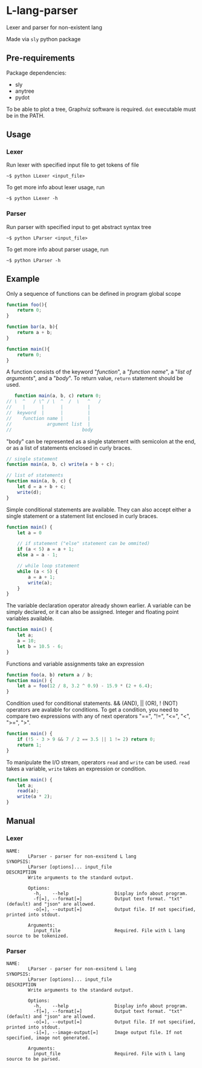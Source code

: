 # L-lang-parser
Lexer and parser for non-existent lang

Made via `sly` python package

## Pre-requirements
Package dependencies:
* sly
* anytree
* pydot

To be able to plot a tree, Graphviz software is required. `dot` executable must be in the PATH.

## Usage
### Lexer
Run lexer with specified input file to get tokens of file
```console
~$ python LLexer <input_file> 
```
To get more info about lexer usage, run 
```console
~$ python LLexer -h
```

### Parser
Run parser with specified input to get abstract syntax tree
```console
~$ python LParser <input_file> 
```
To get more info about parser usage, run 
```console
~$ python LParser -h
```

## Example
Only a sequence of functions can be defined in program global scope
```js
function foo(){
    return 0;
}

function bar(a, b){
    return a + b;
}

function main(){
    return 0;
}
```

A function consists of the keyword "_function_", a "_function name_", a "_list of arguments_", and a "_body_". To return value, `return` statement should be used.
```js
   function main(a, b, c) return 0;
// \  ^   / \^ / \  ^  /  \   ^   /
//    |      |      |         |
//  keyword  |      |         |
//    function name |         |
//             argument list  |
//                          body
```
"body" can be represented as a single statement with semicolon at the end, or as a list of statements enclosed in curly braces.
```js
// single statement
function main(a, b, c) write(a + b + c);

// list of statements
function main(a, b, c) {
    let d = a + b + c;
    write(d);
}
```
Simple conditional statements are available. They can also accept either a single statement or a statement list enclosed in curly braces.
```js
function main() {
    let a = 0

    // if statement ("else" statement can be ommited)
    if (a < 5) a = a + 1;
    else a = a - 1;

    // while loop statement
    while (a < 5) {
        a = a + 1;
        write(a);
    }
}
```
The variable declaration operator already shown earlier. A variable can be simply declared, or it can also be assigned. Integer and floating point variables available.
```js
function main() {
    let a;
    a = 10;
    let b = 10.5 - 6;
}
```
Functions and variable assignments take an expression
```js
function foo(a, b) return a / b;
function main() {
    let a = foo(12 / 8, 3.2 ^ 0.9) - 15.9 * (2 + 6.4);
}
```
Condition used for conditional statements. && (AND), || (OR), ! (NOT) operators are avalable for conditions. To get a condition, you need to compare two expressions with any of next operators "==", "!=", "<=", "<", ">=", ">".
```js
function main() {
    if (!5 - 3 > 9 && 7 / 2 == 3.5 || 1 != 2) return 0;
    return 1;
}
```
To manipulate the I/O stream, operators `read` and `write` can be used. `read` takes a variable, `write` takes an expression or condition.
```js
function main() {
    let a;
    read(a);
    write(a * 2);
}
```

## Manual
### Lexer
```
NAME:
        LParser - parser for non-exsitend L lang
SYNOPSIS:
        LParser [options]... input_file
DESCRIPTION
        Write arguments to the standard output.

        Options:
          -h,    --help                 Display info about program.
          -f[=], --format[=]            Output text format. "txt" (default) and "json" are allowed.
          -o[=], --output[=]            Output file. If not specified, printed into stdout.

        Arguments:
          input_file                    Required. File with L lang source to be tokenized.
```

### Parser
```
NAME:
        LParser - parser for non-exsitend L lang
SYNOPSIS:
        LParser [options]... input_file
DESCRIPTION
        Write arguments to the standard output.

        Options:
          -h,    --help                 Display info about program.
          -f[=], --format[=]            Output text format. "txt" (default) and "json" are allowed.
          -o[=], --output[=]            Output file. If not specified, printed into stdout.
          -i[=], --image-output[=]      Image output file. If not specified, image not generated.

        Arguments:
          input_file                    Required. File with L lang source to be parsed.
```